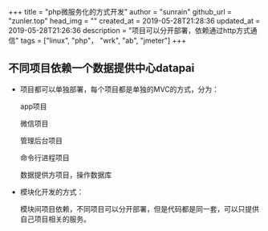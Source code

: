 +++
title = "php微服务化的方式开发"
author = "sunrain"
github_url = "zunler.top"
head_img = ""
created_at = 2019-05-28T21:28:36
updated_at = 2019-05-28T21:26:36
description = "项目可以分开部署，依赖通过http方式通信"
tags = ["linux", "php"， "wrk", "ab", "jmeter"]
+++

## 不同项目依赖一个数据提供中心datapai

- 项目都可以单独部署，每个项目都是单独的MVC的方式，分为：

    app项目
    
    微信项目
    
    管理后台项目
    
    命令行进程项目

    数据提供方项目，操作数据库

- 模块化开发的方式：

    模块间项目依赖，不同项目可以分开部署，但是代码都是同一套，可以只提供自己项目相关的服务。
